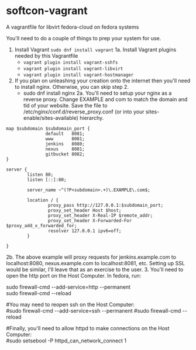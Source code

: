 # softcon-vagrant
A vagrantfile for libvirt fedora-cloud on fedora systems


You'll need to do a couple of things to prep your system for use.

1. Install Vagrant `sudo dnf install vagrant`
   1a. Install Vagrant plugins needed by this Vagrantfile
   * `vagrant plugin install vagrant-sshfs`
   * `vagrant plugin install vagrant-libvirt`
   * `vagrant plugin install vagrant-hostmanager`
2. If you plan on unleashing your creation onto the internet then you'll need to install nginx. Otherwise, you can skip step 2.
   * sudo dnf install nginx
   2a. You'll need to setup your nginx as a reverse proxy. Change EXAMPLE and com to match the domain and tld of your website. Save the file to /etc/nginx/conf.d/reverse_proxy.conf (or into your sites-enable/sites-available) hierarchy.

```
map $subdomain $subdomain_port {
               default   8081;
               www       8081;
               jenkins   8080;
               nexus     8081;
               gitbucket 8082;
}

server {
        listen 80;
        listen [::]:80;

        server_name ~^(?P<subdomain>.+)\.EXAMPLE\.com$;

        location / {
                proxy_pass http://127.0.0.1:$subdomain_port;
                proxy_set_header Host $host;
                proxy_set_header X-Real-IP $remote_addr;
                proxy_set_header X-Forwarded-For $proxy_add_x_forwarded_for;
                resolver 127.0.0.1 ipv6=off;
        }

}
```

   2b. The above example will proxy requests for jenkins.example.com to localhost:8080, nexus.example.com to localhost:8081, etc. Setting up SSL would be similar, I'll leave that as an exercise to the user.
3. You'll need to open the http port on the Host Computer. In fedora, run:  

sudo firewall-cmd --add-service=http --permanent  
sudo firewall-cmd --reload  

#You may need to reopen ssh on the Host Computer:  
#sudo firewall-cmd --add-service=ssh --permanent 
#sudo firewall-cmd --reload  

#Finally, you'll need to allow httpd to make connections on the Host Computer:  
#sudo setsebool -P httpd_can_network_connect 1  


